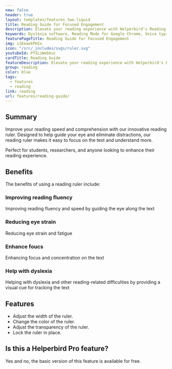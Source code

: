 ```yaml
---
new: false
header: true
layout: templates/features_two.liquid
title: Reading Guide for Focused Engagement
description: Elevate your reading experience with Helperbird's Reading Guide, designed to direct your eye flow and keep you engaged with the text. Say goodbye to distractions and hello to a new level of focus and comprehension.
keywords: Dyslexia software, Reading Mode for Google Chrome, Voice typing for Chrome, Text to speech for Chrome, text reader, Immersive Reader, dyslexia fonts, accessibility software, dyslexia software, Helperbird for Edge, Helperbird for Firefox, Helperbird for Chrome, Opendyslexic for Chrome, OpenDyslexic
featurePageTitle: Reading Guide for Focused Engagement
img: i1EeaekPHIo
icon: "/src/_includes/svgs/ruler.svg"
youtubeId: PfILiWebkuc
cardTitle: Reading Guide
featureDescription: Elevate your reading experience with Helperbird's Reading Guide, designed to direct your eye flow and keep you engaged with the text. Say goodbye to distractions and hello to a new level of focus and comprehension.
group: reading
color: blue
tags: 
  - features
  - reading
link: reading
url: features/reading-guide/
---
```


## Summary

Improve your reading speed and comprehension with our innovative reading ruler. 
Designed to help guide your eye and eliminate distractions, our reading ruler makes it easy to focus on the text and understand more. 

Perfect for students, researchers, and anyone looking to enhance their reading experience.

## Benefits

The benefits of using a reading ruler include:

### Improving reading fluency
Improving reading fluency and speed by guiding the eye along the text

### Reducing eye strain
Reducing eye strain and fatigue

### Enhance foucs
Enhancing focus and concentration on the text

### Help with dyslexia
Helping with dyslexia and other reading-related difficulties by providing a visual cue for tracking the text


## Features

- Adjust the width of the ruler.
- Change the color of the ruler.
- Adjust the transparency of the ruler.
- Lock the ruler in place.


## Is this a Helperbird Pro feature?
Yes and no, the basic version of this feature is available for free.


